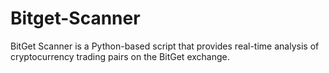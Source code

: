 # Bitget-Scanner
BitGet Scanner is a Python-based script that provides real-time analysis of cryptocurrency trading pairs on the BitGet exchange.
